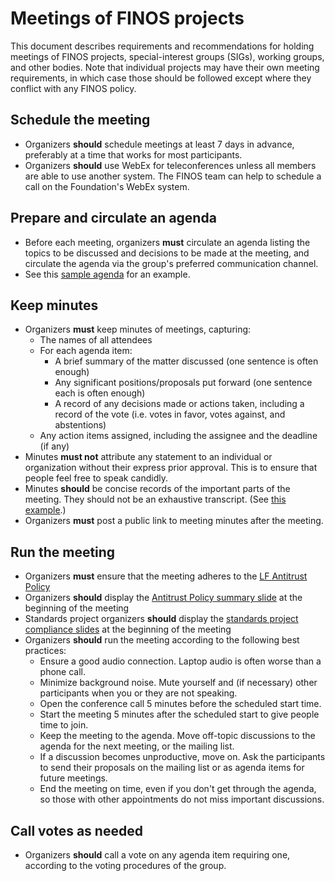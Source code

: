 # Meetings of FINOS projects

This document describes requirements and recommendations for holding meetings of
FINOS projects, special-interest groups (SIGs), working groups, and other
bodies. Note that individual projects may have their own meeting requirements,
in which case those should be followed except where they conflict with any FINOS
policy.

## Schedule the meeting

- Organizers **should** schedule meetings at least 7 days in advance, preferably
  at a time that works for most participants.
- Organizers **should** use WebEx for teleconferences unless all members are
  able to use another system. The FINOS team can help to schedule a call on the
  Foundation's WebEx system.

## Prepare and circulate an agenda

- Before each meeting, organizers **must** circulate an agenda listing the
  topics to be discussed and decisions to be made at the meeting, and circulate
  the agenda via the group's preferred communication channel.
- See this
  [sample agenda](https://finosfoundation.atlassian.net/wiki/spaces/FINOS/pages/859537570/%5BSample+Agenda%5D+2019-04-01+XYZ+WG+Meeting+Notes)
  for an example.

## Keep minutes

- Organizers **must** keep minutes of meetings, capturing:
  - The names of all attendees
  - For each agenda item:
    - A brief summary of the matter discussed (one sentence is often enough)
    - Any significant positions/proposals put forward (one sentence each is
      often enough)
    - A record of any decisions made or actions taken, including a record of the
      vote (i.e. votes in favor, votes against, and abstentions)
  - Any action items assigned, including the assignee and the deadline (if any)
- Minutes **must not** attribute any statement to an individual or organization
  without their express prior approval. This is to ensure that people feel free
  to speak candidly.
- Minutes **should** be concise records of the important parts of the meeting.
  They should not be an exhaustive transcript. (See
  [this example](https://finosfoundation.atlassian.net/wiki/spaces/FINOS/pages/863207445/%5BSample+Minutes%5D+2019-04-01+XYZ+WG+Meeting+Notes).)
- Organizers **must** post a public link to meeting minutes after the meeting.

## Run the meeting

- Organizers **must** ensure that the meeting adheres to the
  [LF Antitrust Policy](http://www.linuxfoundation.org/antitrust-policy)
- Organizers **should** display the
  [Antitrust Policy summary slide](Compliance-Slides/Antitrust-Compliance-Slide.pdf)
  at the beginning of the meeting
- Standards project organizers **should** display the
  [standards project compliance slides](Compliance-Slides/Standards-Project-Compliance-Slides.pdf)
  at the beginning of the meeting
- Organizers **should** run the meeting according to the following best
  practices:
  - Ensure a good audio connection. Laptop audio is often worse than a phone
    call.
  - Minimize background noise. Mute yourself and (if necessary) other
    participants when you or they are not speaking.
  - Open the conference call 5 minutes before the scheduled start time.
  - Start the meeting 5 minutes after the scheduled start to give people time to
    join.
  - Keep the meeting to the agenda. Move off-topic discussions to the agenda for
    the next meeting, or the mailing list.
  - If a discussion becomes unproductive, move on. Ask the participants to send
    their proposals on the mailing list or as agenda items for future meetings.
  - End the meeting on time, even if you don't get through the agenda, so those
    with other appointments do not miss important discussions.

## Call votes as needed

- Organizers **should** call a vote on any agenda item requiring one, according
  to the voting procedures of the group.
